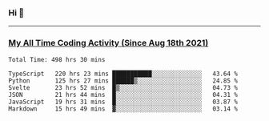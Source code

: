 ### Hi 🙂

---

### <a href="https://wakatime.com/@Eroxl">My All Time Coding Activity (Since Aug 18th 2021)</a>
<!--START_SECTION:waka-->

```text
Total Time: 498 hrs 30 mins

TypeScript   220 hrs 23 mins ███████████░░░░░░░░░░░░░░   43.64 %
Python       125 hrs 27 mins ██████▒░░░░░░░░░░░░░░░░░░   24.85 %
Svelte       23 hrs 52 mins  █▒░░░░░░░░░░░░░░░░░░░░░░░   04.73 %
JSON         21 hrs 44 mins  █░░░░░░░░░░░░░░░░░░░░░░░░   04.31 %
JavaScript   19 hrs 31 mins  █░░░░░░░░░░░░░░░░░░░░░░░░   03.87 %
Markdown     15 hrs 49 mins  ▓░░░░░░░░░░░░░░░░░░░░░░░░   03.14 %
```

<!--END_SECTION:waka-->
